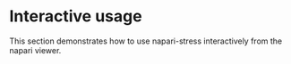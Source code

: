 # Interactive usage

This section demonstrates how to use napari-stress interactively from the napari viewer.